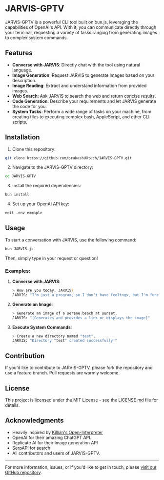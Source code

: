 # JARVIS-GPTV

<!-- ![JARVIS-GPTV Logo](path/to/logo.png) -->

JARVIS-GPTV is a powerful CLI tool built on bun.js, leveraging the capabilities of OpenAI's API. With it, you can communicate directly through your terminal, requesting a variety of tasks ranging from generating images to complex system commands.

## Features

- **Converse with JARVIS**: Directly chat with the tool using natural language.
- **Image Generation**: Request JARVIS to generate images based on your description.
- **Image Reading**: Extract and understand information from provided images.
- **Web Search**: Ask JARVIS to search the web and return concise results.
- **Code Generation**: Describe your requirements and let JARVIS generate the code for you.
- **System Tasks**: Perform a wide range of tasks on your machine, from creating files to executing complex bash, AppleScript, and other CLI scripts.

## Installation

1. Clone this repository:
```bash
git clone https://github.com/prakashUXtech/JARVIS-GPTV.git
```

2. Navigate to the JARVIS-GPTV directory:
```bash
cd JARVIS-GPTV
```

3. Install the required dependencies:
```bash
bun install
```

4. Set up your OpenAI API key:
```bash
edit .env exmaple
```

## Usage

To start a conversation with JARVIS, use the following command:

```bash
bun JARVIS.js
```

Then, simply type in your request or question!

### Examples:

1. **Converse with JARVIS**:
    ```bash
    > How are you today, JARVIS?
    JARVIS: "I'm just a program, so I don't have feelings, but I'm functioning optimally! How can I assist you?"
    ```

2. **Generate an Image**:
    ```bash
    > Generate an image of a serene beach at sunset.
    JARVIS: "[Generates and provides a link or displays the image]"
    ```

3. **Execute System Commands**:
    ```bash
    > Create a new directory named "test".
    JARVIS: "Directory "test" created successfully!"
    ```

## Contribution

If you'd like to contribute to JARVIS-GPTV, please fork the repository and use a feature branch. Pull requests are warmly welcome.

## License

This project is licensed under the MIT License - see the [LICENSE.md](LICENSE.md) file for details.

## Acknowledgments

- Heavily inspired by [Killian's Open-Interpreter](https://github.com/KillianLucas/open-interpreter)
- OpenAI for their amazing ChatGPT API.
- Replicate AI for their Image generation API
- SerpAPI for search
- All contributors and users of JARVIS-GPTV.

---

For more information, issues, or if you'd like to get in touch, please [visit our GitHub repository](https://github.com/prakashUXtech/JARVIS-GPTV).
